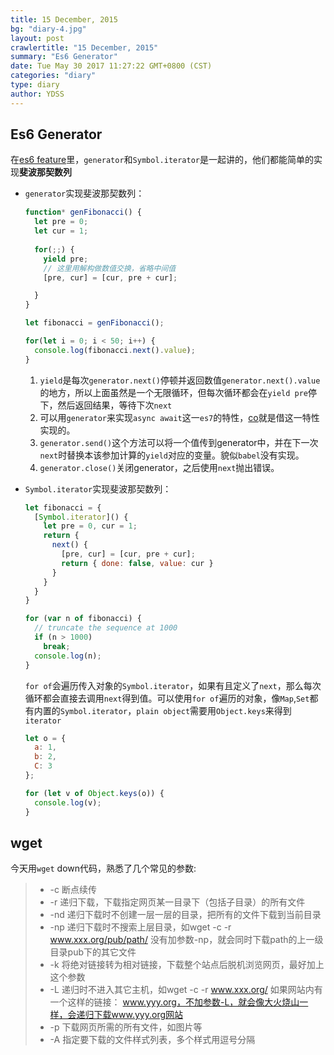 ```yaml
---
title: 15 December, 2015
bg: "diary-4.jpg"
layout: post
crawlertitle: "15 December, 2015"
summary: "Es6 Generator"
date: Tue May 30 2017 11:27:22 GMT+0800 (CST)
categories: "diary"
type: diary
author: YDSS
---
```


## Es6 Generator
在[es6 feature](https://github.com/lukehoban/es6features#generators)里，`generator`和`Symbol.iterator`是一起讲的，他们都能简单的实现**斐波那契数列**

- `generator`实现斐波那契数列：

	```js
	function* genFibonacci() {
	  let pre = 0;
	  let cur = 1;
	  
	  for(;;) {
	    yield pre;
	    // 这里用解构做数值交换，省略中间值
	    [pre, cur] = [cur, pre + cur];
	
	  }
	}
	
	let fibonacci = genFibonacci();
	
	for(let i = 0; i < 50; i++) {
	  console.log(fibonacci.next().value);  
	}
	```
	
	1. `yield`是每次`generator.next()`停顿并返回数值`generator.next().value`的地方，所以上面虽然是一个无限循环，但每次循环都会在`yield pre`停下，然后返回结果，等待下次`next`
	2. 可以用`generator`来实现`async await`这一`es7`的特性，[co](https://www.npmjs.com/package/co)就是借这一特性实现的。
	3. `generator.send()`这个方法可以将一个值传到generator中，并在下一次`next`时替换本该参加计算的`yield`对应的变量。貌似`babel`没有实现。
	4. `generator.close()`关闭generator，之后使用`next`抛出错误。

- `Symbol.iterator`实现斐波那契数列：

	```js
	let fibonacci = {
	  [Symbol.iterator]() {
	    let pre = 0, cur = 1;
	    return {
	      next() {
	        [pre, cur] = [cur, pre + cur];
	        return { done: false, value: cur }
	      }
	    }
	  }
	}
	
	for (var n of fibonacci) {
	  // truncate the sequence at 1000
	  if (n > 1000)
	    break;
	  console.log(n);
	}
	```
	
	`for of`会遍历传入对象的`Symbol.iterator`，如果有且定义了`next`，那么每次循环都会直接去调用`next`得到值。可以使用`for of`遍历的对象，像`Map`,`Set`都有内置的`Symbol.iterator`，`plain object`需要用`Object.keys`来得到`iterator`
	
	```js
	let o = {
	  a: 1,
	  b: 2,
	  C: 3
	};
	
	for (let v of Object.keys(o)) {
	  console.log(v);
	}
	```
	
## wget
今天用`wget` down代码，熟悉了几个常见的参数:

> - -c  断点续传
> - -r  递归下载，下载指定网页某一目录下（包括子目录）的所有文件
> - -nd 递归下载时不创建一层一层的目录，把所有的文件下载到当前目录
> - -np 递归下载时不搜索上层目录，如wget -c -r www.xxx.org/pub/path/
    没有加参数-np，就会同时下载path的上一级目录pub下的其它文件
> - -k  将绝对链接转为相对链接，下载整个站点后脱机浏览网页，最好加上这个参数
> - -L  递归时不进入其它主机，如wget -c -r www.xxx.org/ 如果网站内有一个这样的链接：
    www.yyy.org，不加参数-L，就会像大火烧山一样，会递归下载www.yyy.org网站
> - -p  下载网页所需的所有文件，如图片等
> - -A  指定要下载的文件样式列表，多个样式用逗号分隔

